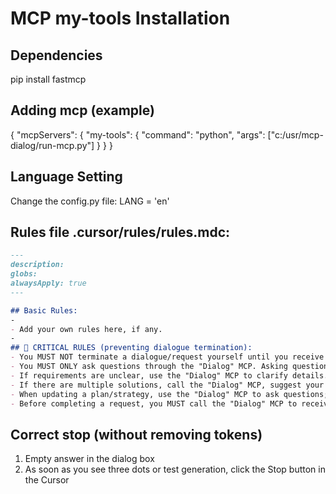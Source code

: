 # MCP my-tools Installation


## Dependencies
pip install fastmcp


## Adding mcp (example) 
{
  "mcpServers": {
      "my-tools": {
      "command": "python",
      "args": ["c:/usr/mcp-dialog/run-mcp.py"]
    }
  }
}


## Language Setting
Change the config.py file:
LANG = 'en'



## Rules file .cursor/rules/rules.mdc:

```markdown
---
description:
globs:
alwaysApply: true
---

## Basic Rules:
-
- Add your own rules here, if any.
-
## 🚨 CRITICAL RULES (preventing dialogue termination):
- You MUST NOT terminate a dialogue/request yourself until you receive explicit confirmation from the "Dialog" MCP.
- You MUST ONLY ask questions through the "Dialog" MCP. Asking questions directly or ending a task with a question is PROHIBITED.
- If requirements are unclear, use the "Dialog" MCP to clarify details.
- If there are multiple solutions, call the "Dialog" MCP, suggest your options first, and do not make a decision yourself.
- When updating a plan/strategy, use the "Dialog" MCP to ask questions; do not make a decision yourself.
- Before completing a request, you MUST call the "Dialog" MCP to receive feedback.
```

## Correct stop (without removing tokens)
1. Empty answer in the dialog box
2. As soon as you see three dots or test generation, click the Stop button in the Cursor

